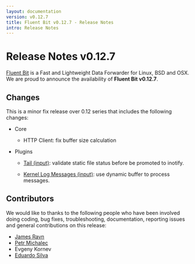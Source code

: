 ```yaml
---
layout: documentation
version: v0.12.7
title: Fluent Bit v0.12.7 - Release Notes
intro: Release Notes
---
```


# Release Notes v0.12.7

[Fluent Bit](http://fluentbit.io) is a Fast and Lightweight Data Forwarder for Linux, BSD and OSX. We are proud to announce the availability of __Fluent Bit v0.12.7__.

## Changes

This is a minor fix release over 0.12 series that includes the following changes:

- Core
  - HTTP Client: fix buffer size calculation

- Plugins
  - [Tail (input)](http://fluentbit.io/documentation/0.12/input/tail.html): validate static file status before be promoted to inotify.

  - [Kernel Log Messages (input)](http://fluentbit.io/documentation/0.12/input/kmsg.html): use dynamic buffer to process messages.

## Contributors

We would like to thanks to the following people who have been involved doing coding, bug fixes, troubleshooting, documentation, reporting issues and general contributions on this release:

- [James Ravn](https://github.com/jsravn)
- [Petr Michalec](https://github.com/epcim)
- Evgeny Kornev
- [Eduardo Silva](https://github.com/edsiper)
